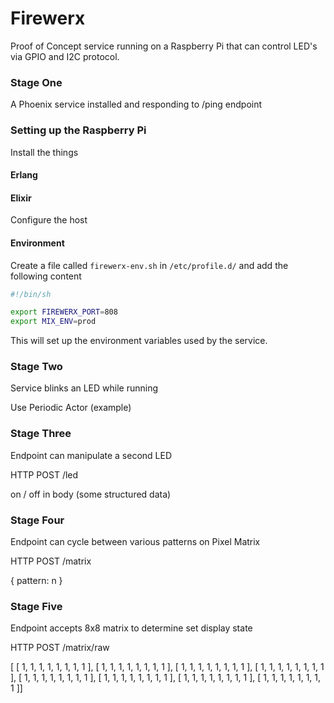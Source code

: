 # Firewerx

Proof of Concept service running on a Raspberry Pi that can control LED's via GPIO and I2C protocol.
 
### Stage One
A Phoenix service installed and responding to /ping endpoint

### Setting up the Raspberry Pi

Install the things

#### Erlang

#### Elixir

Configure the host

#### Environment

Create a file called `firewerx-env.sh` in `/etc/profile.d/` and add the following content

```bash
#!/bin/sh

export FIREWERX_PORT=808
export MIX_ENV=prod

```

This will set up the environment variables used by the service.

### Stage Two
Service blinks an LED while running

Use Periodic Actor (example)

### Stage Three
Endpoint can manipulate a second LED

HTTP POST /led 

on / off in body (some structured data)

### Stage Four 
Endpoint can cycle between various patterns on Pixel Matrix

HTTP POST /matrix

{ pattern: n }

### Stage Five
Endpoint accepts 8x8 matrix to determine set display state

HTTP POST /matrix/raw

[ [ 1, 1, 1, 1, 1, 1, 1, 1 ], [ 1, 1, 1, 1, 1, 1, 1, 1 ], [ 1, 1, 1, 1, 1, 1, 1, 1 ], [ 1, 1, 1, 1, 1, 1, 1, 1 ], [ 1, 1, 1, 1, 1, 1, 1, 1 ], [ 1, 1, 1, 1, 1, 1, 1, 1 ], [ 1, 1, 1, 1, 1, 1, 1, 1 ], [ 1, 1, 1, 1, 1, 1, 1, 1 ]]
